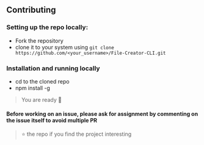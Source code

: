 ## Contributing

### Setting up the repo locally:
* Fork the repository
* clone it to your system using `git clone https://github.com/<your_username>/File-Creator-CLI.git `
### Installation and running locally
* cd to the cloned repo
* npm install -g 
> You are ready :tada:
#### Before working on an issue, please ask for assignment by commenting on the issue itself to avoid multiple PR




> :star: the repo if you find the project interesting
